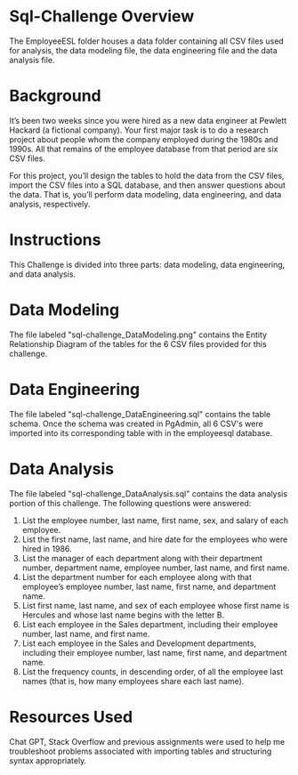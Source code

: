 # Sql-Challenge Overview
The EmployeeESL folder houses a data folder containing all CSV files used for analysis, the data modeling file, the data engineering file and the data analysis file. 
# Background 
It’s been two weeks since you were hired as a new data engineer at Pewlett Hackard (a fictional company). Your first major task is to do a research project about people whom the company employed during the 1980s and 1990s. All that remains of the employee database from that period are six CSV files.

For this project, you’ll design the tables to hold the data from the CSV files, import the CSV files into a SQL database, and then answer questions about the data. That is, you’ll perform data modeling, data engineering, and data analysis, respectively.

# Instructions
This Challenge is divided into three parts: data modeling, data engineering, and data analysis.

# Data Modeling
The file labeled "sql-challenge_DataModeling.png" contains the Entity Relationship Diagram of the tables for the 6 CSV files provided for this challenge.

# Data Engineering
The file labeled "sql-challenge_DataEngineering.sql" contains the table schema. Once the schema was created in PgAdmin, all 6 CSV's were imported into its corresponding table with in the employeesql database. 

# Data Analysis
The file labeled "sql-challenge_DataAnalysis.sql" contains the data analysis portion of this challenge. The following questions were answered:
1. List the employee number, last name, first name, sex, and salary of each employee.
2. List the first name, last name, and hire date for the employees who were hired in 1986.
3. List the manager of each department along with their department number, department name, employee number, last name, and first name.
4. List the department number for each employee along with that employee’s employee number, last name, first name, and department name.
5. List first name, last name, and sex of each employee whose first name is Hercules and whose last name begins with the letter B.
6. List each employee in the Sales department, including their employee number, last name, and first name.
7. List each employee in the Sales and Development departments, including their employee number, last name, first name, and department name.
8. List the frequency counts, in descending order, of all the employee last names (that is, how many employees share each last name).

# Resources Used
Chat GPT, Stack Overflow and previous assignments were used to help me troubleshoot problems associated with importing tables and structuring syntax appropriately. 
